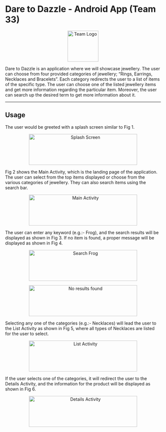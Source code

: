# Dare to Dazzle - Android App (Team 33)


<p align="center">
  <img src="" alt="Team Logo"
	title="Logo" width="100" height="100" />
</p>

Dare to Dazzle is an application where we will showcase jewellery. The user can choose from four provided categories of jewellery; “Rings, Earrings, Necklaces and Bracelets”. Each category redirects the user to a list of items of the specific type. The user can choose one of the listed jewellery items and get more information regarding the particular item. Moreover, the user can search up the desired term to get more information about it. 

<hr>

## Usage

The user would be greeted with a splash screen similar to Fig 1.

<p align="center">
  <img src="" alt="Splash Screen"
	title="Splash Screen" width="350" height="100" />
</p>

Fig 2 shows the Main Activity, which is the landing page of the application. The user can select from the top items displayed or choose from the various categories of jewellery. They can also search items using the search bar.

<p align="center">
  <img src="" alt="Main Activity"
	title="Main Activity" width="350" height="100" />
</p>

The user can enter any keyword (e.g.:- Frog), and the search results will be displayed as shown in Fig 3. If no item is found, a proper message will be displayed as shown in Fig 4.

<p align="center">
  <img src="" alt="Search Frog"
	title="Search Frog" width="350" height="100" />
</p>
<p align="center">
  <img src="" alt="No results found"
	title="No results found" width="350" height="100" />
</p>

Selecting any one of the categories (e.g.:- Necklaces) will lead the user to the List Activity as shown in Fig 5, where all types of Necklaces are listed for the user to select.

<p align="center">
  <img src="" alt="List Activity"
	title="List Activity" width="350" height="100" />
</p>

If the user selects one of the categories, it will redirect the user to the Details Activity, and the information for the product will be displayed as shown in Fig 6.

<p align="center">
  <img src="" alt="Details Activity"
	title="Details Activity" width="350" height="100" />
</p>

